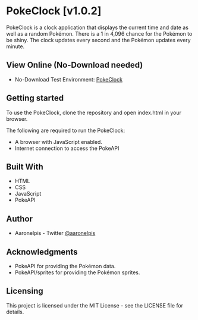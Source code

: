 # PokeClock [v1.0.2]
PokeClock is a clock application that displays the current time and date as well as a random Pokémon. There is a 1 in 4,096 chance for the Pokémon to be shiny. The clock updates every second and the Pokémon updates every minute.

## View Online (No-Download needed)
* No-Download Test Environment: [PokeClock](https://hellfundigital.github.io/PokeClock/)

## Getting started
To use the PokeClock, clone the repository and open index.html in your browser.

The following are required to run the PokeClock:

* A browser with JavaScript enabled.
* Internet connection to access the PokeAPI

## Built With
* HTML
* CSS
* JavaScript
* PokeAPI

## Author
* Aaronelpis - Twitter [@aaronelpis](https://twitter.com/Aaronelpis)

## Acknowledgments
* PokeAPI for providing the Pokémon data.
* PokeAPI/sprites for providing the Pokémon sprites.

## Licensing
This project is licensed under the MIT License - see the LICENSE file for details.
